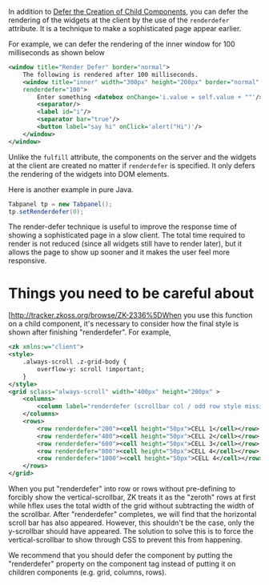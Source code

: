 In addition to [ Defer the Creation of Child
Components]({{site.baseurl}}/zk_dev_ref/Performance_Tips/Defer_the_Creation_of_Child_Components),
you can defer the rendering of the widgets at the client by the use of
the `renderdefer` attribute. It is a technique to make a sophisticated
page appear earlier.

For example, we can defer the rendering of the inner window for 100
milliseconds as shown below

``` xml
<window title="Render Defer" border="normal">
    The following is rendered after 100 milliseconds.
    <window title="inner" width="300px" height="200px" border="normal"
    renderdefer="100">
        Enter something <datebox onChange='i.value = self.value + ""'/>
        <separator/>
        <label id="i"/>
        <separator bar="true"/>
        <button label="say hi" onClick='alert("Hi")'/>
    </window>
</window>
```

Unlike the `fulfill` attribute, the components on the server and the
widgets at the client are created no matter if `renderdefer` is
specified. It only defers the rendering of the widgets into DOM
elements.

Here is another example in pure Java.

``` java
Tabpanel tp = new Tabpanel();
tp.setRenderdefer(0);
```

The render-defer technique is useful to improve the response time of
showing a sophisticated page in a slow client. The total time required
to render is not reduced (since all widgets still have to render later),
but it allows the page to show up sooner and it makes the user feel more
responsive.

# Things you need to be careful about

\[<http://tracker.zkoss.org/browse/ZK-2336%5DWhen> you use this function
on a child component, it's necessary to consider how the final style is
shown after finishing "renderdefer". For example,

``` xml
<zk xmlns:w="client">
<style>
    .always-scroll .z-grid-body {
        overflow-y: scroll !important;
    }
</style>
<grid sclass="always-scroll" width="400px" height="200px" >
    <columns>
        <column label="renderdefer (scrollbar col / odd row style missing) hflex col" hflex="1"></column>
    </columns>
    <rows>
        <row renderdefer="200"><cell height="50px">CELL 1</cell></row>
        <row renderdefer="400"><cell height="50px">CELL 2</cell></row>
        <row renderdefer="600"><cell height="50px">CELL 3</cell></row>
        <row renderdefer="800"><cell height="50px">CELL 4</cell></row>
        <row renderdefer="1000"><cell height="50px">CELL 4</cell></row>
    </rows>
</grid>
```

When you put "renderdefer" into row or rows without pre-defining to
forcibly show the vertical-scrollbar, ZK treats it as the "zeroth" rows
at first while hflex uses the total width of the grid without
subtracting the width of the scrollbar. After "renderdefer" completes,
we will find that the horizontal scroll bar has also appeared. However,
this shouldn't be the case, only the y-scrollbar should have appeared.
The solution to solve this is to force the vertical-scrollbar to show
through CSS to prevent this from happening.

We recommend that you should defer the component by putting the
"renderdefer" property on the component tag instead of putting it on
children components (e.g. grid, columns, rows).
